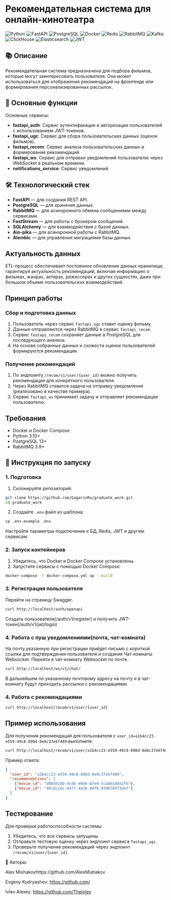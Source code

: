 # Рекомендательная система для онлайн-кинотеатра

![Python](https://img.shields.io/badge/Python-3.12-blue?logo=python)
![FastAPI](https://img.shields.io/badge/FastAPI-0.111.0-green?logo=fastapi)
![PostgreSQL](https://img.shields.io/badge/PostgreSQL-16-orange?logo=postgresql)
![Docker](https://img.shields.io/badge/Docker-24.0-blue?logo=docker)
![Redis](https://img.shields.io/badge/Redis-7.0-red?logo=redis)
![RabbitMQ](https://img.shields.io/badge/RabbitMQ-3.9-purple?logo=rabbitmq)
![Kafka](https://img.shields.io/badge/Kafka-3.5-orange?logo=apachekafka)
![ClickHouse](https://img.shields.io/badge/ClickHouse-24.3-yellow?logo=clickhouse)
![Elasticsearch](https://img.shields.io/badge/Elasticsearch-8.8-green?logo=elasticsearch)
![JWT](https://img.shields.io/badge/JWT-authentication-yellow?logo=jsonwebtokens)


## 📚 Описание

Рекомендательная система предназначена для подбора фильмов, которые могут заинтересовать пользователя. Она может использоваться для отображения рекомендаций на фронтенде или формирования персонализированных рассылок.

## 🧩 Основные функции

Основные сервисы:
- **fastapi_auth**: Сервис аутентификации и авторизации пользователей с использованием JWT-токенов.
- **fastapi_ugc**: Сервис для сбора пользовательских данных (оценок фильмов).
- **fastapi_recom**: Сервис анализа пользовательских данных и формирование рекомендаций.
- **fastapi_ws**: Сервис для отправки уведомлений пользователю через WebSocket в реальном времени.
- **notifications_service**: Сервис уведомлений.

## 🛠 Технологический стек
- **FastAPI** — для создания REST API.
- **PostgreSQL** — для хранения данных.
- **RabbitMQ** — для асинхронного обмена сообщениями между сервисами.
- **FastStream** — для работы с брокером сообщений.
- **SQLAlchemy** — для взаимодействия с базой данных.
- **Aio-pika** — для асинхронной работы с RabbitMQ.
- **Alembic** — для управления миграциями базы данных.

## Актуальность данных
ETL-процесс обеспечивает постоянное обновление данных хранилище, гарантируя актуальность рекомендаций, включая информацию о фильмах, жанрах, актерах, режиссерах и других сущностях, даже при большом объеме пользовательских взаимодействий.


## Принцип работы

### Сбор и подготовка данных
1. Пользователь через сервис `fastapi_ugc` ставит оценку фильму.
2. Данные отправляются через RabbitMQ в сервис `fastapi_recom`.
3. Сервис `fastapi_recom` сохраняет данные в PostgreSQL для последующего анализа.
4. На основе собранных данных и схожести оценок пользователей формируются рекомендации.

### Получение рекомендаций
1. По эндпоинту `/recom/v1/user/{user_id}` можно получить рекомендации для конкретного пользователя.
2. Через RabbitMQ ставится задача на отправку уведомления (реализовано в качестве примера).
3. Сервис `fastapi_ws` принимает задачу и отправляет рекомендации пользователю.

## Требования
- Docker и Docker Compose
- Python 3.10+
- PostgreSQL 13+
- RabbitMQ 3.9+

## 🧰 Инструкция по запуску

### 1. Подготовка

1. Склонируйте репозиторий:
```bash
git clone https://github.com/GagarinRu/graduate_work.git
cd graduate_work
```
2. Создайте `.env` файл из шаблона:

```python
cp .env.example .env
```

Настройте параметры подключения к БД, Redis, JWT и другим сервисам.

### 2. Запуск контейнеров

1. Убедитесь, что Docker и Docker Compose установлены.
2. Запустите сервисы с помощью Docker Compose:
```bash
docker-compose -f docker-compose.yml up --build
```

### 3. Регистрация пользователя

Перейти на страницу Swagger.
```bash
curl http://localhost/auth/openapi
```
Создать пользователя(/auth/v1/register) и получить JWT-токен(/auth/v1/jwt/login)

### 4. Работа с пуш уведомлениями(почта, чат-комната)

На почту,указанную при регистрации прийдет письмо с короткой ссылки для подтверждения пользователя и создания Чат-комнаты Websocket.
Перейти в чат-комнату Websocket по почте.

```bash
curl http://localhost/ws/v1/chat/
```

В дальнейшем по указанному почтовому адресу на почту и в чат-комнату будут приходить рассылки с рекомендациями.

### 4. Работа с рекомендациями

```bash
curl http://localhost/recom/v1/user/{user_id}
```

## Пример использования
Для получения рекомендаций для пользователя с `user_id=a1b4cc23-e559-49c8-898d-8e8c37e6f489` выполните:
```bash
curl http://localhost/recom/v1/user/a1b4cc23-e559-49c8-898d-8e8c37e6f489
```

Пример ответа:
```json
{
  "user_id": "a1b4cc23-e559-49c8-898d-8e8c37e6f489",
  "recommendations": [
    {"movie_id": "d00502db-dcd6-49de-b7ed-5ca8dc89a2fb"},
    {"movie_id": "481dccec-447f-4e26-8df6-9396785f3eb7"}
  ]
}
```

## Тестирование
Для проверки работоспособности системы:
1. Убедитесь, что все сервисы запущены.
2. Отправьте тестовую оценку через эндпоинт сервиса `fastapi_ugc`.
3. Проверьте получение рекомендаций через эндпоинт `/recom/v1/user/{user_id}`.


📢 Авторы:

Alex Mishakovhttps://github.com/AlexMishakov

Evgeny Kudryashov: https://github.com/

Ivlev Alexey: https://github.com/Theivlev

